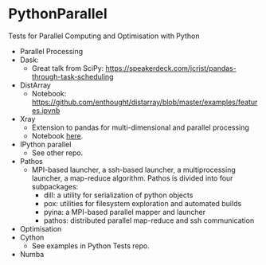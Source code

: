 # PythonParallel
Tests for Parallel Computing and Optimisation with Python

- Parallel Processing
 - Dask:
   - Great talk from SciPy: https://speakerdeck.com/jcrist/pandas-through-task-scheduling
 - DistArray
   - Notebook: https://github.com/enthought/distarray/blob/master/examples/features.ipynb
 - Xray
   - Extension to pandas for multi-dimensional and parallel processing
    - Notebook [here](http://nbviewer.ipython.org/urls/gist.githubusercontent.com/shoyer/be3749849809fe35efa8/raw/d3ac4af07343391ef005d2dbea80368efc9ee1f6/xray-demo-python-workers-party.ipynb).
 - IPython parallel
   - See other repo.
 - Pathos
   - MPI-based launcher, a ssh-based launcher, a multiprocessing launcher, a map-reduce algorithm. Pathos is divided into four subpackages:
     - dill: a utility for serialization of python objects
     - pox: utilities for filesystem exploration and automated builds
     - pyina: a MPI-based parallel mapper and launcher
     - pathos: distributed parallel map-reduce and ssh communication
- Optimisation
 - Cython
   - See examples in Python Tests repo.
 - Numba
